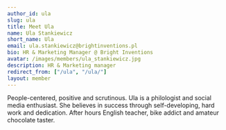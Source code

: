 ```yaml
---
author_id: ula
slug: ula
title: Meet Ula
name: Ula Stankiewicz
short_name: Ula
email: ula.stankiewicz@brightinventions.pl
bio: HR & Marketing Manager @ Bright Inventions
avatar: /images/members/ula_stankiewicz.jpg
description: HR & Marketing manager
redirect_from: ["/ula", "/ula/"]
layout: member
---
```


People-centered, positive and scrutinous. Ula is a philologist and social media enthusiast. She believes in success through self-developing, hard work and dedication. After hours English teacher, bike addict and amateur chocolate taster.
